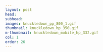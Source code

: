 ```yaml
---
layout: post
head: 
subhead: 
images: knuckledown_pp_800_1.gif
thumbnail: knuckledown_hp_350.gif
m-thumbnail: knuckledown_mobile_hp_332.gif
col: 1
order: 26
---
```

